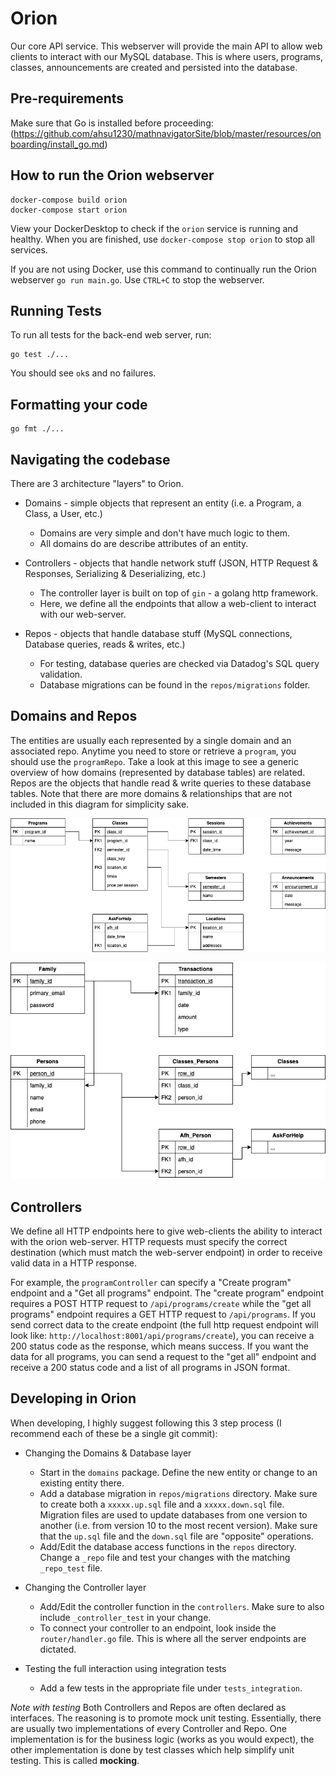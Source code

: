 # Orion

Our core API service. This webserver will provide the main API to allow web clients to interact with our MySQL database. This is where users, programs, classes, announcements are created and persisted into the database.

## Pre-requirements

Make sure that Go is installed before proceeding: (https://github.com/ahsu1230/mathnavigatorSite/blob/master/resources/onboarding/install_go.md)

## How to run the Orion webserver

```unix
docker-compose build orion
docker-compose start orion
```

View your DockerDesktop to check if the `orion` service is running and healthy. When you are finished, use `docker-compose stop orion` to stop all services.

If you are not using Docker, use this command to continually run the Orion webserver `go run main.go`. Use `CTRL+C` to stop the webserver.

## Running Tests

To run all tests for the back-end web server, run:
```
go test ./...
```
You should see `ok`s and no failures.

## Formatting your code

```
go fmt ./...
```

## Navigating the codebase

There are 3 architecture "layers" to Orion.

- Domains - simple objects that represent an entity (i.e. a Program, a Class, a User, etc.)
  - Domains are very simple and don't have much logic to them.
  - All domains do are describe attributes of an entity.

- Controllers - objects that handle network stuff (JSON, HTTP Request & Responses, Serializing & Deserializing, etc.)
  - The controller layer is built on top of `gin` - a golang http framework.
  - Here, we define all the endpoints that allow a web-client to interact with our web-server.

- Repos - objects that handle database stuff (MySQL connections, Database queries, reads & writes, etc.)
  - For testing, database queries are checked via Datadog's SQL query validation.
  - Database migrations can be found in the `repos/migrations` folder.

## Domains and Repos

The entities are usually each represented by a single domain and an associated repo. Anytime you need to store or retrieve a `program`, you should use the `programRepo`. Take a look at this image to see a generic overview of how domains (represented by database tables) are related. Repos are the objects that handle read & write queries to these database tables. Note that there are more domains & relationships that are not included in this diagram for simplicity sake.

![DIAGRAM_DOMAIN_REPO](../onboarding/images/diagram_programs_classes.png)

![DIAGRAM_DOMAIN_REPO](../onboarding/images/diagram_family_persons.png)

## Controllers

We define all HTTP endpoints here to give web-clients the ability to interact with the orion web-server. HTTP requests must specify the correct destination (which must match the web-server endpoint) in order to receive valid data in a HTTP response. 

For example, the `programController` can specify a "Create program" endpoint and a "Get all programs" endpoint. The "create program" endpoint requires a POST HTTP request to `/api/programs/create` while the "get all programs" endpoint requires a GET HTTP request to `/api/programs`. If you send correct data to the create endpoint (the full http request endpoint will look like: `http://localhost:8001/api/programs/create`), you can receive a 200 status code as the response, which means success. If you want the data for all programs, you can send a request to the "get all" endpoint and receive a 200 status code and a list of all programs in JSON format.

## Developing in Orion

When developing, I highly suggest following this 3 step process (I recommend each of these be a single git commit): 

- Changing the Domains & Database layer
  - Start in the `domains` package. Define the new entity or change to an existing entity there.
  - Add a database migration in `repos/migrations` directory. Make sure to create both a `xxxxx.up.sql` file and a `xxxxx.down.sql` file. Migration files are used to update databases from one version to another (i.e. from version 10 to the most recent version). Make sure that the `up.sql` file and the `down.sql` file are "opposite" operations.
  - Add/Edit the database access functions in the `repos` directory. Change a `_repo` file and test your changes with the matching `_repo_test` file.

- Changing the Controller layer
  - Add/Edit the controller function in the `controllers`. Make sure to also include `_controller_test` in your change.
  - To connect your controller to an endpoint, look inside the `router/handler.go` file. This is where all the server endpoints are dictated.

- Testing the full interaction using integration tests
  - Add a few tests in the appropriate file under `tests_integration`.

*Note with testing* Both Controllers and Repos are often declared as interfaces. The reasoning is to promote mock unit testing. Essentially, there are usually two implementations of every Controller and Repo. One implementation is for the business logic (works as you would expect), the other implementation is done by test classes which help simplify unit testing. This is called **mocking**.
